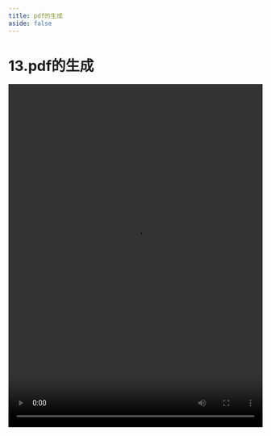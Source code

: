 ```yaml
---
title: pdf的生成
aside: false
---
```


# 13.pdf的生成

<video autoplay src="http://qn.chinavanes.com/nodejs/module-20/13.pdf的生成.mp4" controls controlsList="nodownload" width="100%" height="680"/>

